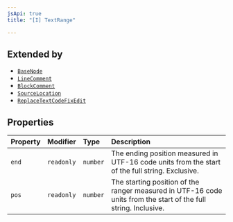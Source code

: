 ```yaml
---
jsApi: true
title: "[I] TextRange"

---
```

## Extended by

- [`BaseNode`](BaseNode.md)
- [`LineComment`](LineComment.md)
- [`BlockComment`](BlockComment.md)
- [`SourceLocation`](SourceLocation.md)
- [`ReplaceTextCodeFixEdit`](ReplaceTextCodeFixEdit.md)

## Properties

| Property | Modifier | Type | Description |
| :------ | :------ | :------ | :------ |
| `end` | `readonly` | `number` | The ending position measured in UTF-16 code units from the start of the full string. Exclusive. |
| `pos` | `readonly` | `number` | The starting position of the ranger measured in UTF-16 code units from the start of the full string. Inclusive. |
